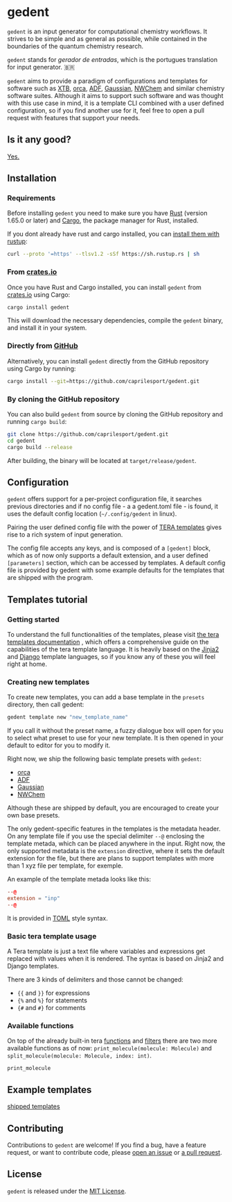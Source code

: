 # gedent

`gedent` is an input generator for computational chemistry workflows. 
It strives to be simple and as general as possible, while contained in the
boundaries of the quantum chemistry research. 

`gedent` stands for *gerador de entradas*, which is the portugues translation for 
input generator. 🇧🇷

`gedent` aims to provide a paradigm of configurations and templates for software 
such as [XTB](https://xtb-docs.readthedocs.io/en/latest/), 
[orca](https://www.faccts.de/orca/), 
[ADF](https://www.scm.com/), 
[Gaussian](https://gaussian.com/), 
[NWChem](https://www.nwchem-sw.org/) 
and similar chemistry software suites. 
 Although it aims to support such software and was thought with this
use case in mind, it is a template CLI combined with a user defined configuration,
so if you find another use for it, feel free to open a pull request with 
features that support your needs.

## Is it any good?

[Yes.](https://news.ycombinator.com/item?id=3067434)

## Installation

### Requirements

Before installing `gedent`
you need to make sure you have
[Rust](https://www.rust-lang.org/tools/install) (version 1.65.0 or later)
and [Cargo](https://doc.rust-lang.org/cargo/),
the package manager for Rust,
installed.

If you dont already have rust and cargo installed, you can
[install them with rustup](https://www.rust-lang.org/tools/install):

```bash
curl --proto '=https' --tlsv1.2 -sSf https://sh.rustup.rs | sh
```

### From [crates.io](https://crates.io/crates/gedent) 

Once you have Rust and Cargo installed,
you can install `gedent` from [crates.io](https://crates.io/) using Cargo:

```bash
cargo install gedent
```

This will download the necessary dependencies,
compile the `gedent` binary,
and install it in your system.

### Directly from [GitHub](https://github.com/caprilesport/gedent)

Alternatively,
you can install `gedent` directly from the GitHub repository
using Cargo by running:

```bash
cargo install --git=https://github.com/caprilesport/gedent.git
```

### By cloning the GitHub repository

You can also build `gedent` from source by cloning the GitHub repository
and running `cargo build`:

```bash
git clone https://github.com/caprilesport/gedent.git
cd gedent
cargo build --release
```

After building,
the binary will be located at `target/release/gedent`.


## Configuration

`gedent` offers support for a per-project configuration file, it searches previous 
directories and if no config file - a 
a gedent.toml file - is found, it uses the 
default config location (`~/.config/gedent` in linux).

Pairing the user defined config file with the power of [TERA templates](https://keats.github.io/tera/)
gives rise to a rich system of input generation.

The config file accepts any keys, and is composed of a `[gedent]` block, which as of now
only supports a default extension, and a user defined `[parameters]` section, which can be 
accessed by templates. A default config 
file is provided by gedent with some example defaults for the templates that are 
shipped with the program.

## Templates tutorial

### Getting started

To understand the full functionalities of the templates, please visit
[the tera templates documentation](https://keats.github.io/tera/docs/#getting-started)
, which offers a comprehensive guide on the capabilities of the tera template language. 
It is heavily based on the [Jinja2](https://jinja.palletsprojects.com/en/3.1.x/)
and [Django](https://docs.djangoproject.com/en/5.0/ref/templates/language/) 
template languages, so if you know
any of these you will feel right at home.

### Creating new templates

To create new templates, you can add a base template in the `presets` directory, then call gedent:
```bash
gedent template new "new_template_name"
```

If you call it without the preset name, a fuzzy dialogue box will open for 
you to select what preset to use for your new template. It is then opened 
in your default to editor for you to modify it.

Right now, we ship the following basic template presets with `gedent`:
- [orca](https://www.faccts.de/orca/)
- [ADF](https://www.scm.com/) 
- [Gaussian](https://gaussian.com/) 
- [NWChem](https://www.nwchem-sw.org/) 

Although these are shipped by default, you are encouraged to create your own base presets. 

The only gedent-specific features in the templates is the metadata header.
On any template file if you use the special delimiter `--@` enclosing the template metada,
which can be placed anywhere in the input. 
Right now, the only supported metadata is the `extension`
directive, where it sets the default extension for the file, but there are plans to support templates
with more than 1 xyz file per template, for exemple.

An example of the template metada looks like this:

```toml
--@
extension = "inp"
--@
```

It is provided in [TOML](https://toml.io/en/) style syntax.

### Basic tera template usage

A Tera template is just a text file where variables and expressions 
get replaced with values when it is rendered. 
The syntax is based on Jinja2 and Django templates.

There are 3 kinds of delimiters and those cannot be changed:

- `{{` and `}}` for expressions
- `{%` and `%}` for statements
- `{#` and `#}` for comments

### Available functions

On top of the already built-in tera 
[functions](https://keats.github.io/tera/docs/#built-in-functions) and [filters](https://keats.github.io/tera/docs/#built-in-filters)
there are two more available functions as of now:
`print_molecule(molecule: Molecule)` and `split_molecule(molecule: Molecule, index: int)`.

`print_molecule`

## Example templates

[shipped templates](./templates)

## Contributing

Contributions to `gedent` are welcome!
If you find a bug,
have a feature request,
or want to contribute code,
please [open an issue](https://github.com/caprilesport/gedent/issues/new)
or [a pull request](https://github.com/caprilesport/gedent/pulls).

## License

`gedent` is released under the [MIT License](LICENSE).
